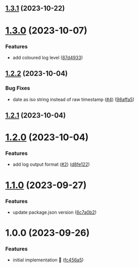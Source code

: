 ## [1.3.1](https://github.com/rpidanny/quill/compare/quill-v1.3.0...quill-v1.3.1) (2023-10-22)

# [1.3.0](https://github.com/rpidanny/quill/compare/quill-v1.2.2...quill-v1.3.0) (2023-10-07)

### Features

- add coloured log level ([87d4933](https://github.com/rpidanny/quill/commit/87d4933975ebf03a856cc41300b6be4e690eb8a7))

## [1.2.2](https://github.com/rpidanny/quill/compare/quill-v1.2.1...quill-v1.2.2) (2023-10-04)

### Bug Fixes

- date as iso string instead of raw timestamp ([#4](https://github.com/rpidanny/quill/issues/4)) ([98affa5](https://github.com/rpidanny/quill/commit/98affa54a92fb804e6f5ef27735471d07e0f9153))

## [1.2.1](https://github.com/rpidanny/quill/compare/quill-v1.2.0...quill-v1.2.1) (2023-10-04)

# [1.2.0](https://github.com/rpidanny/quill/compare/quill-v1.1.0...quill-v1.2.0) (2023-10-04)

### Features

- add log output format ([#2](https://github.com/rpidanny/quill/issues/2)) ([d8fe122](https://github.com/rpidanny/quill/commit/d8fe12267f2329d7805af79df7044eeebc58ee44))

# [1.1.0](https://github.com/rpidanny/quill/compare/quill-v1.0.0...quill-v1.1.0) (2023-09-27)

### Features

- update package.json version ([6c7a0b2](https://github.com/rpidanny/quill/commit/6c7a0b25b83fea22624dd4c156d3f073189827ef))

# 1.0.0 (2023-09-26)

### Features

- initial implementation 🚀 ([fc456a5](https://github.com/rpidanny/quill/commit/fc456a57133450dcebe5ea1518163cc953eee9c4))
